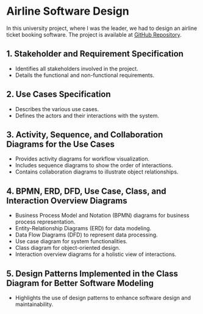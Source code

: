 # Airline Software Design

In this university project, where I was the leader, we had to design an airline ticket booking software.
The project is available at [GitHub Repository](https://github.com/EpokaDevs/SMD-project.git).

## 1. Stakeholder and Requirement Specification
- Identifies all stakeholders involved in the project.
- Details the functional and non-functional requirements.

## 2. Use Cases Specification
- Describes the various use cases.
- Defines the actors and their interactions with the system.

## 3. Activity, Sequence, and Collaboration Diagrams for the Use Cases
- Provides activity diagrams for workflow visualization.
- Includes sequence diagrams to show the order of interactions.
- Contains collaboration diagrams to illustrate object relationships.

## 4. BPMN, ERD, DFD, Use Case, Class, and Interaction Overview Diagrams
- Business Process Model and Notation (BPMN) diagrams for business process representation.
- Entity-Relationship Diagrams (ERD) for data modeling.
- Data Flow Diagrams (DFD) to represent data processing.
- Use case diagram for system functionalities.
- Class diagram for object-oriented design.
- Interaction overview diagrams for a holistic view of interactions.

## 5. Design Patterns Implemented in the Class Diagram for Better Software Modeling
- Highlights the use of design patterns to enhance software design and maintainability.
